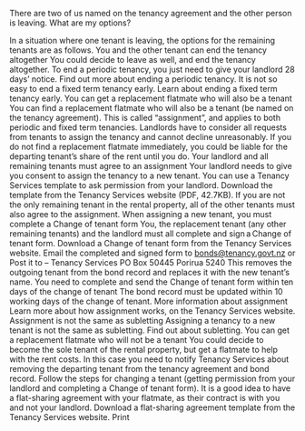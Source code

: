 There are two of us named on the tenancy agreement and the other person is leaving. What are my options? 

In a situation where one tenant is leaving, the options for the remaining tenants are as follows.
You and the other tenant can end the tenancy altogether
You could decide to leave as well, and end the tenancy altogether.
To end a periodic tenancy, you just need to give your landlord 28 days’ notice.
Find out more about ending a periodic tenancy.
It is not so easy to end a fixed term tenancy early.
Learn about ending a fixed term tenancy early.
You can get a replacement flatmate who will also be a tenant
You can find a replacement flatmate who will also be a tenant (be named on the tenancy agreement).
This is called “assignment”, and applies to both periodic and fixed term tenancies. Landlords have to consider all requests from tenants to assign the tenancy and cannot decline unreasonably.
If you do not find a replacement flatmate immediately, you could be liable for the departing tenant’s share of the rent until you do.
Your landlord and all remaining tenants must agree to an assignment
Your landlord needs to give you consent to assign the tenancy to a new tenant. You can use a Tenancy Services template to ask permission from your landlord.
Download the template from the Tenancy Services website (PDF, 42.7KB).
If you are not the only remaining tenant in the rental property, all of the other tenants must also agree to the assignment.
When assigning a new tenant, you must complete a Change of tenant form
You, the replacement tenant (any other remaining tenants) and the landlord must all complete and sign a Change of tenant form.
Download a Change of tenant form from the Tenancy Services website.
Email the completed and signed form to bonds@tenancy.govt.nz or
Post it to –
Tenancy Services
PO Box 50445
Porirua 5240
This removes the outgoing tenant from the bond record and replaces it with the new tenant’s name.
You need to complete and send the Change of tenant form within ten days of the change of tenant
The bond record must be updated within 10 working days of the change of tenant.
More information about assignment
Learn more about how assignment works, on the Tenancy Services website.
Assignment is not the same as subletting
Assigning a tenancy to a new tenant is not the same as subletting.
Find out about subletting.
You can get a replacement flatmate who will not be a tenant
You could decide to become the sole tenant of the rental property, but get a flatmate to help with the rent costs.
In this case you need to notify Tenancy Services about removing the departing tenant from the tenancy agreement and bond record. Follow the steps for changing a tenant (getting permission from your landlord and completing a Change of tenant form).
It is a good idea to have a flat-sharing agreement with your flatmate, as their contract is with you and not your landlord.
Download a flat-sharing agreement template from the Tenancy Services website.  Print 